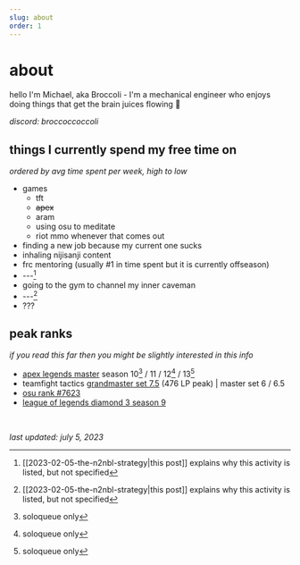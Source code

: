 ```yaml
---
slug: about
order: 1
---
```


# about

hello I'm Michael, aka Broccoli - I'm a mechanical engineer who enjoys doing things that get the brain juices flowing :slightly_smiling_face:


*discord: broccoccoccoli*


## things I currently spend my free time on
*ordered by avg time spent per week, high to low*

- games
    - tft
    - ~~apex~~
    - aram
    - using osu to meditate
    - riot mmo whenever that comes out
- finding a new job because my current one sucks
- inhaling nijisanji content
- frc mentoring (usually \#1 in time spent but it is currently offseason)
- ---[^1] <!--bp-->
- going to the gym to channel my inner caveman
- ---[^1] <!--wb-->
- ???


## peak ranks
*if you read this far then you might be slightly interested in this info*
- [apex legends master](images/apexrank.png) season 10[^2] / 11 / 12[^2] / 13[^2] 
- teamfight tactics [grandmaster set 7.5](images/tftrank.png) (476 LP peak) | master set 6 / 6.5
- [osu rank \#7623](https://osu.ppy.sh/users/5870537) 
- [league of legends diamond 3 season 9](https://www.op.gg/summoners/na/Broccoli%20TFT)

&nbsp;

*last updated: july 5, 2023*


[^1]: [[2023-02-05-the-n2nbl-strategy|this post]] explains why this activity is listed, but not specified
[^2]: soloqueue only